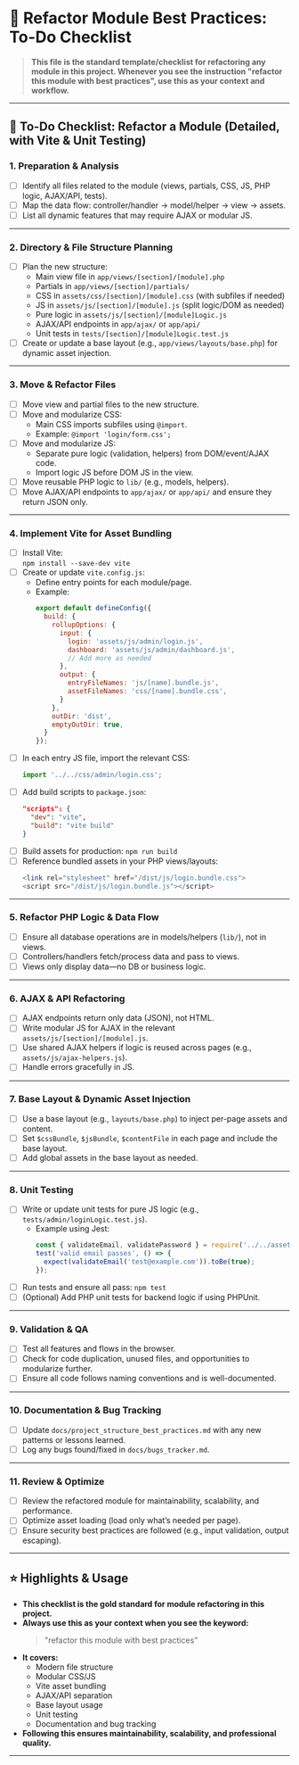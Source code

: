 # 🚀 Refactor Module Best Practices: To-Do Checklist

> **This file is the standard template/checklist for refactoring any module in this project. Whenever you see the instruction "refactor this module with best practices", use this as your context and workflow.**

---

## 📝 To-Do Checklist: Refactor a Module (Detailed, with Vite & Unit Testing)

### 1. **Preparation & Analysis**
- [ ] Identify all files related to the module (views, partials, CSS, JS, PHP logic, AJAX/API, tests).
- [ ] Map the data flow: controller/handler → model/helper → view → assets.
- [ ] List all dynamic features that may require AJAX or modular JS.

---

### 2. **Directory & File Structure Planning**
- [ ] Plan the new structure:
  - Main view file in `app/views/[section]/[module].php`
  - Partials in `app/views/[section]/partials/`
  - CSS in `assets/css/[section]/[module].css` (with subfiles if needed)
  - JS in `assets/js/[section]/[module].js` (split logic/DOM as needed)
  - Pure logic in `assets/js/[section]/[module]Logic.js`
  - AJAX/API endpoints in `app/ajax/` or `app/api/`
  - Unit tests in `tests/[section]/[module]Logic.test.js`
- [ ] Create or update a base layout (e.g., `app/views/layouts/base.php`) for dynamic asset injection.

---

### 3. **Move & Refactor Files**
- [ ] Move view and partial files to the new structure.
- [ ] Move and modularize CSS:
  - Main CSS imports subfiles using `@import`.
  - Example: `@import 'login/form.css';`
- [ ] Move and modularize JS:
  - Separate pure logic (validation, helpers) from DOM/event/AJAX code.
  - Import logic JS before DOM JS in the view.
- [ ] Move reusable PHP logic to `lib/` (e.g., models, helpers).
- [ ] Move AJAX/API endpoints to `app/ajax/` or `app/api/` and ensure they return JSON only.

---

### 4. **Implement Vite for Asset Bundling**
- [ ] Install Vite:  
  `npm install --save-dev vite`
- [ ] Create or update `vite.config.js`:
  - Define entry points for each module/page.
  - Example:
    ```js
    export default defineConfig({
      build: {
        rollupOptions: {
          input: {
            login: 'assets/js/admin/login.js',
            dashboard: 'assets/js/admin/dashboard.js',
            // Add more as needed
          },
          output: {
            entryFileNames: 'js/[name].bundle.js',
            assetFileNames: 'css/[name].bundle.css',
          }
        },
        outDir: 'dist',
        emptyOutDir: true,
      }
    });
    ```
- [ ] In each entry JS file, import the relevant CSS:
  ```js
  import '../../css/admin/login.css';
  ```
- [ ] Add build scripts to `package.json`:
  ```json
  "scripts": {
    "dev": "vite",
    "build": "vite build"
  }
  ```
- [ ] Build assets for production:
  `npm run build`
- [ ] Reference bundled assets in your PHP views/layouts:
  ```php
  <link rel="stylesheet" href="/dist/js/login.bundle.css">
  <script src="/dist/js/login.bundle.js"></script>
  ```

---

### 5. **Refactor PHP Logic & Data Flow**
- [ ] Ensure all database operations are in models/helpers (`lib/`), not in views.
- [ ] Controllers/handlers fetch/process data and pass to views.
- [ ] Views only display data—no DB or business logic.

---

### 6. **AJAX & API Refactoring**
- [ ] AJAX endpoints return only data (JSON), not HTML.
- [ ] Write modular JS for AJAX in the relevant `assets/js/[section]/[module].js`.
- [ ] Use shared AJAX helpers if logic is reused across pages (e.g., `assets/js/ajax-helpers.js`).
- [ ] Handle errors gracefully in JS.

---

### 7. **Base Layout & Dynamic Asset Injection**
- [ ] Use a base layout (e.g., `layouts/base.php`) to inject per-page assets and content.
- [ ] Set `$cssBundle`, `$jsBundle`, `$contentFile` in each page and include the base layout.
- [ ] Add global assets in the base layout as needed.

---

### 8. **Unit Testing**
- [ ] Write or update unit tests for pure JS logic (e.g., `tests/admin/loginLogic.test.js`).
  - Example using Jest:
    ```js
    const { validateEmail, validatePassword } = require('../../assets/js/admin/loginLogic');
    test('valid email passes', () => {
      expect(validateEmail('test@example.com')).toBe(true);
    });
    ```
- [ ] Run tests and ensure all pass:
  `npm test`
- [ ] (Optional) Add PHP unit tests for backend logic if using PHPUnit.

---

### 9. **Validation & QA**
- [ ] Test all features and flows in the browser.
- [ ] Check for code duplication, unused files, and opportunities to modularize further.
- [ ] Ensure all code follows naming conventions and is well-documented.

---

### 10. **Documentation & Bug Tracking**
- [ ] Update `docs/project_structure_best_practices.md` with any new patterns or lessons learned.
- [ ] Log any bugs found/fixed in `docs/bugs_tracker.md`.

---

### 11. **Review & Optimize**
- [ ] Review the refactored module for maintainability, scalability, and performance.
- [ ] Optimize asset loading (load only what’s needed per page).
- [ ] Ensure security best practices are followed (e.g., input validation, output escaping).

---

## ⭐️ **Highlights & Usage**
- **This checklist is the gold standard for module refactoring in this project.**
- **Always use this as your context when you see the keyword:**
  > "refactor this module with best practices"
- **It covers:**
  - Modern file structure
  - Modular CSS/JS
  - Vite asset bundling
  - AJAX/API separation
  - Base layout usage
  - Unit testing
  - Documentation and bug tracking
- **Following this ensures maintainability, scalability, and professional quality.**

--- 